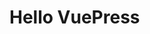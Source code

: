 <!--
 * @Author: Kaike Chen
 * @Date: 2022-07-11 22:22:46
 * @LastEditors: Kaike Chen
 * @LastEditTime: 2022-07-11 22:36:06
 * @Description: 
-->
# Hello VuePress
